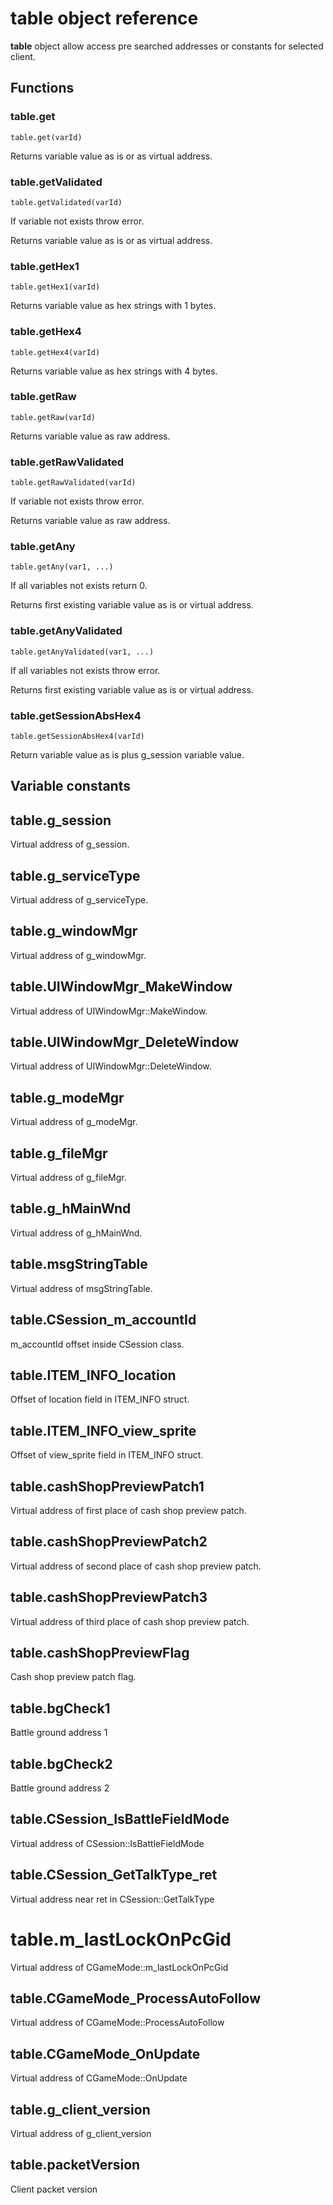 # **table** object reference

**table** object allow access pre searched addresses or constants for selected client.

## Functions

### table.get

``table.get(varId)``

Returns variable value as is or as virtual address.

### table.getValidated

``table.getValidated(varId)``

If variable not exists throw error.

Returns variable value as is or as virtual address.

### table.getHex1

``table.getHex1(varId)``

Returns variable value as hex strings with 1 bytes.

### table.getHex4

``table.getHex4(varId)``

Returns variable value as hex strings with 4 bytes.

### table.getRaw

``table.getRaw(varId)``

Returns variable value as raw address.

### table.getRawValidated

``table.getRawValidated(varId)``

If variable not exists throw error.

Returns variable value as raw address.

### table.getAny

```
table.getAny(var1, ...)
```

If all variables not exists return 0.

Returns first existing variable value as is or virtual address.

### table.getAnyValidated

```
table.getAnyValidated(var1, ...)
```

If all variables not exists throw error.

Returns first existing variable value as is or virtual address.


### table.getSessionAbsHex4

``table.getSessionAbsHex4(varId)``

Return variable value as is plus g_session variable value.

## Variable constants

## table.g_session

Virtual address of g_session.

## table.g_serviceType

Virtual address of g_serviceType.

## table.g_windowMgr

Virtual address of g_windowMgr.

## table.UIWindowMgr_MakeWindow

Virtual address of UIWindowMgr::MakeWindow.

## table.UIWindowMgr_DeleteWindow

Virtual address of UIWindowMgr::DeleteWindow.

## table.g_modeMgr

Virtual address of g_modeMgr.

## table.g_fileMgr

Virtual address of g_fileMgr.

## table.g_hMainWnd

Virtual address of g_hMainWnd.

## table.msgStringTable

Virtual address of msgStringTable.

## table.CSession_m_accountId

m_accountId offset inside CSession class.

## table.ITEM_INFO_location

Offset of location field in ITEM_INFO struct.

## table.ITEM_INFO_view_sprite

Offset of view_sprite field in ITEM_INFO struct.

## table.cashShopPreviewPatch1

Virtual address of first place of cash shop preview patch.

## table.cashShopPreviewPatch2

Virtual address of second place of cash shop preview patch.

## table.cashShopPreviewPatch3

Virtual address of third place of cash shop preview patch.

## table.cashShopPreviewFlag

Cash shop preview patch flag.

## table.bgCheck1

Battle ground address 1

## table.bgCheck2

Battle ground address 2

## table.CSession_IsBattleFieldMode

Virtual address of CSession::IsBattleFieldMode

## table.CSession_GetTalkType_ret

Virtual address near ret in CSession::GetTalkType

# table.m_lastLockOnPcGid

Virtual address of CGameMode::m_lastLockOnPcGid

## table.CGameMode_ProcessAutoFollow

Virtual address of CGameMode::ProcessAutoFollow

## table.CGameMode_OnUpdate

Virtual address of CGameMode::OnUpdate

## table.g_client_version

Virtual address of g_client_version

## table.packetVersion

Client packet version
